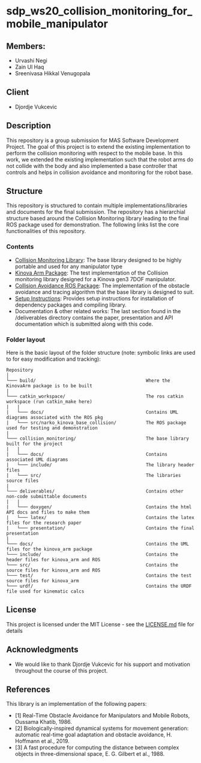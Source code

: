 # sdp_ws20_collision_monitoring_for_mobile_manipulator
## Members:
- Urvashi Negi
- Zain Ul Haq
- Sreenivasa Hikkal Venugopala

## Client
- Djordje Vukcevic

## Description
This repository is a group submission for MAS Software Development Project. The goal of this project is to extend the existing implementation to perform the collision monitoring with respect to the mobile base. In this work, we extended the existing implementation such that the robot arms do not collide with the body and also implemented a base controller that controls and helps in collision avoidance and monitoring for the robot base.

## Structure
This repository is structured to contain multiple implementations/libraries and
documents for the final submission. The repository has a hierarchial structure
based around the Collision Monitoring library leading to the final ROS package
used for demonstration. The following links list the core functionalities of
this repository.

### Contents
- [Collision Monitoring Library](collision_monitoring/README.md):
    The base library designed to be highly portable and used for any manipulator type
- [Kinova Arm Package](src/README.md):
    The test implementation of the Collision monitoring library designed for a
    Kinova gen3 7DOF manipulator.
- [Collision Avoidance ROS Package](catkin_workspace/README.md):
    The implementation of the obstacle avoidance and tracing algorithm that the
    base library is designed to suit.
- [Setup Instructions](setup_instructions.pdf): Provides setup instructions for installation of dependency packages and compiling library.
- Documentation & other related works: 
    The last section found in the /deliverables directory contains the paper,
    presentation and API documentation which is submitted along with this code.



### Folder layout
Here is the basic layout of the folder
structure (note: symbolic links are used to for easy modification and tracking):

```
Repository
│
└─── build/                                         Where the KinovaArm package is to be built
|
└─── catkin_workspace/                              The ros catkin workspace (run catkin_make here)
|   |
|   └─── docs/                                      Contains UML diagrams associated with the ROS pkg
|   └─── src/narko_kinova_base_collision/           The ROS package used for testing and demonstration
|
└─── collision_monitoring/                          The base library built for the project
|   |
|   └─── docs/                                      Contains associated UML diagrams
|   └─── include/                                   The library header files
|   └─── src/                                       The libraries source files
|
└─── deliverables/                                  Contains other non-code submittable documents
|   |
|   └─── doxygen/                                   Contains the html API docs and files to make them
|   └─── latex/                                     Contains the latex files for the research paper
|   └─── presentation/                              Contains the final presentation
|
└─── docs/                                          Contains the UML files for the kinova_arm package
└─── include/                                       Contains the header files for kinova_arm and ROS
└─── src/                                           Contains the source files for kinova_arm and ROS
└─── test/                                          Contains the test source files for kinova_arm
└─── urdf/                                          Contains the URDF file used for kinematic calcs
```

## License
This project is licensed under the MIT License - see the [LICENSE.md](LICENSE.md) file for details

## Acknowledgments
* We would like to thank Djordje Vukcevic for his support and motivation throughout the course of this project.

## References
This library is an implementation of the following papers:

* [1] Real-Time Obstacle Avoidance for Manipulators and Mobile Robots, Oussama Khatib, 1986.
* [2] Biologically-inspired dynamical systems for movement generation: automatic real-time goal adaptation and obstacle avoidance, H. Hoffmann et al., 2019.
* [3] A fast procedure for computing the distance between complex objects in three-dimensional space, E. G. Gilbert et al., 1988.
